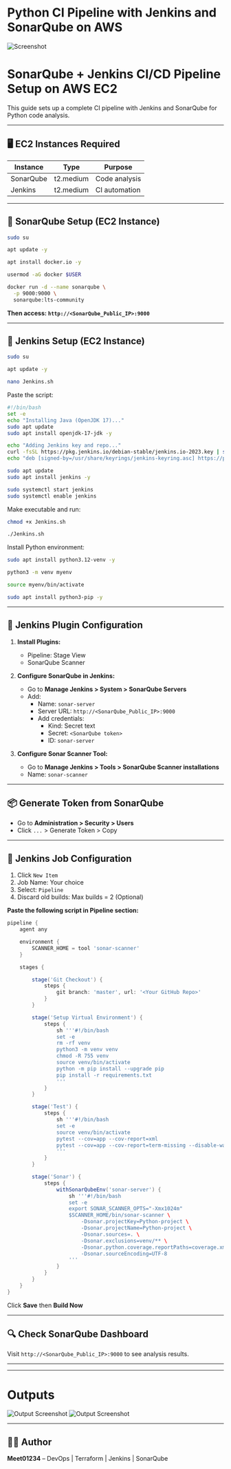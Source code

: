 # Python CI Pipeline with Jenkins and SonarQube on AWS

![Screenshot](CI.png)

# SonarQube + Jenkins CI/CD Pipeline Setup on AWS EC2

This guide sets up a complete CI pipeline with Jenkins and SonarQube for Python code analysis.

---

## 🖥️ EC2 Instances Required

| Instance     | Type      | Purpose     |
|--------------|-----------|-------------|
| SonarQube    | t2.medium | Code analysis |
| Jenkins      | t2.medium | CI automation |

---

## 🔧 SonarQube Setup (EC2 Instance)

```bash
sudo su
```
```bash
apt update -y
```
```bash
apt install docker.io -y
```
```bash
usermod -aG docker $USER
```
```bash
docker run -d --name sonarqube \
  -p 9000:9000 \
  sonarqube:lts-community
```

**Then access: `http://<SonarQube_Public_IP>:9000`**

---

## 🔧 Jenkins Setup (EC2 Instance)

```bash
sudo su
```
```bash
apt update -y
```
```bash
nano Jenkins.sh
```

Paste the script:

```bash
#!/bin/bash
set -e
echo "Installing Java (OpenJDK 17)..."
sudo apt update
sudo apt install openjdk-17-jdk -y

echo "Adding Jenkins key and repo..."
curl -fsSL https://pkg.jenkins.io/debian-stable/jenkins.io-2023.key | sudo tee /usr/share/keyrings/jenkins-keyring.asc > /dev/null
echo "deb [signed-by=/usr/share/keyrings/jenkins-keyring.asc] https://pkg.jenkins.io/debian-stable binary/" | sudo tee /etc/apt/sources.list.d/jenkins.list > /dev/null

sudo apt update
sudo apt install jenkins -y

sudo systemctl start jenkins
sudo systemctl enable jenkins
```

Make executable and run:

```bash
chmod +x Jenkins.sh
```
```bash
./Jenkins.sh
```

Install Python environment:

```bash
sudo apt install python3.12-venv -y
```
```bash
python3 -m venv myenv
```
```bash
source myenv/bin/activate
```
```bash
sudo apt install python3-pip -y
```


---

## 🔌 Jenkins Plugin Configuration

1. **Install Plugins:**
   - Pipeline: Stage View
   - SonarQube Scanner

2. **Configure SonarQube in Jenkins:**
   - Go to **Manage Jenkins > System > SonarQube Servers**
   - Add:
     - Name: `sonar-server`
     - Server URL: `http://<SonarQube_Public_IP>:9000`
     - Add credentials:
       - Kind: Secret text
       - Secret: `<SonarQube token>`
       - ID: `sonar-server`

3. **Configure Sonar Scanner Tool:**
   - Go to **Manage Jenkins > Tools > SonarQube Scanner installations**
   - Name: `sonar-scanner`

---

## 📦 Generate Token from SonarQube

- Go to **Administration > Security > Users**
- Click `...` > Generate Token > Copy

---

## 🧪 Jenkins Job Configuration

1. Click `New Item`
2. Job Name: Your choice
3. Select: `Pipeline`
4. Discard old builds: Max builds = 2 (Optional)

**Paste the following script in Pipeline section:**

```groovy
pipeline {
    agent any

    environment {
        SCANNER_HOME = tool 'sonar-scanner'
    }

    stages {

        stage('Git Checkout') {
            steps {
                git branch: 'master', url: '<Your GitHub Repo>'
            }
        }

        stage('Setup Virtual Environment') {
            steps {
                sh '''#!/bin/bash
                set -e
                rm -rf venv
                python3 -m venv venv
                chmod -R 755 venv
                source venv/bin/activate
                python -m pip install --upgrade pip
                pip install -r requirements.txt
                '''
            }
        }

        stage('Test') {
            steps {
                sh '''#!/bin/bash
                set -e
                source venv/bin/activate
                pytest --cov=app --cov-report=xml
                pytest --cov=app --cov-report=term-missing --disable-warnings
                '''
            }
        }

        stage('Sonar') {
            steps {
                withSonarQubeEnv('sonar-server') {
                    sh '''#!/bin/bash
                    set -e
                    export SONAR_SCANNER_OPTS="-Xmx1024m"
                    $SCANNER_HOME/bin/sonar-scanner \
                        -Dsonar.projectKey=Python-project \
                        -Dsonar.projectName=Python-project \
                        -Dsonar.sources=. \
                        -Dsonar.exclusions=venv/** \
                        -Dsonar.python.coverage.reportPaths=coverage.xml \
                        -Dsonar.sourceEncoding=UTF-8
                    '''
                }
            }
        }
    }
}
```

Click **Save** then **Build Now**

---

## 🔍 Check SonarQube Dashboard

Visit `http://<SonarQube_Public_IP>:9000` to see analysis results.

---

---
# Outputs

![Output Screenshot](Sonar.png)
![Output Screenshot](Qube.png)

---
## 👨‍💻 Author

**Meet01234** – DevOps | Terraform | Jenkins | SonarQube
